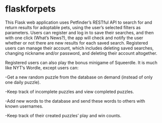 # flaskforpets

This Flask web application uses Petfinder’s RESTful API to search for and return results for adoptable pets, using the user’s selected filters as parameters. Users can register and log in to save their searches, and then with one click (What’s News?), the app will check and notify the user whether or not there are new results for each saved search. Registered users can manage their account, which includes deleting saved searches, changing nickname and/or password, and deleting their account altogether.

Registered users can also play the bonus minigame of Squeerdle. It is much like NYT’s Wordle, except users can:

  -Get a new random puzzle from the database on demand (instead of only one daily puzzle).
  
  -Keep track of incomplete puzzles and view completed puzzles.
  
  -Add new words to the database and send these words to others with known usernames.
  
  -Keep track of their created puzzles’ play and win counts. 
